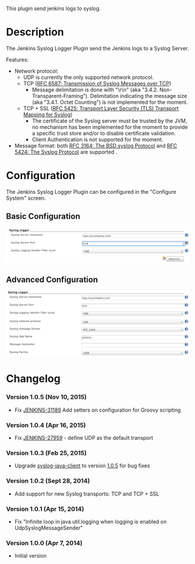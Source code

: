This plugin send jenkins logs to syslog.

# Description

The Jenkins Syslog Logger Plugin send the Jenkins logs to a Syslog
Server.

Features:

-   Network protocol: 
    -   UDP is currently the only supported network protocol. 
    -   TCP ([RFC 6587: Transmission of Syslog Messages over
        TCP](https://tools.ietf.org/html/rfc6587))
        -   Message delimitation is done with "\\r\\n" (aka "3.4.2.
            Non-Transparent-Framing"). Delimitation indicating the
            message size (aka "3.4.1. Octet Counting") is not
            implemented for the moment.
    -   TCP + SSL ([RFC 5425: Transport Layer Security (TLS) Transport
        Mapping for Syslog](https://tools.ietf.org/html/rfc5425))
        -   The certificate of the Syslog server must be trusted by the
            JVM, no mechanism has been implemented for the moment to
            provide a specific trust store and/or to disable certificate
            validation.
        -   Client Authentication is not supported for the moment.
-   Message format: both [RFC 3164: The BSD syslog
    Protocol](https://tools.ietf.org/html/rfc3164) and [RFC 5424: The
    Syslog Protocol](http://tools.ietf.org/html/rfc5424) are supported .

# Configuration

The Jenkins Syslog Logger Plugin can be configured in the "Configure
System" screen.

## Basic Configuration

![](docs/images/jenkins-syslog-logger-basic-configuration.png)

## Advanced Configuration

![](docs/images/jenkins-syslog-logger-advanced-configuration.png)

# Changelog

### Version 1.0.5 (Nov 10, 2015)

-   Fix
    [JENKINS-31189](https://issues.jenkins-ci.org/browse/JENKINS-31189)
    Add setters on configuration for Groovy scripting

### Version 1.0.4 (Apr 16, 2015)

-   Fix
    [JENKINS-27959](https://issues.jenkins-ci.org/browse/JENKINS-27959) -
    define UDP as the default transport

### Version 1.0.3 (Feb 25, 2015)

-   Upgrade
    [syslog-java-client](https://github.com/CloudBees-community/syslog-java-client)
    to version
    [1.0.5](https://github.com/CloudBees-community/syslog-java-client/releases/tag/syslog-java-client-1.0.5)
    for bug fixes

### Version 1.0.2 (Sept 28, 2014)

-   Add support for new Syslog transports: TCP and TCP + SSL

### Version 1.0.1 (Apr 15, 2014)

-   Fix "Infinite loop in java.util.logging when logging is enabled on
    UdpSyslogMessageSender"

### Version 1.0.0 (Apr 7, 2014)

-   Initial version
